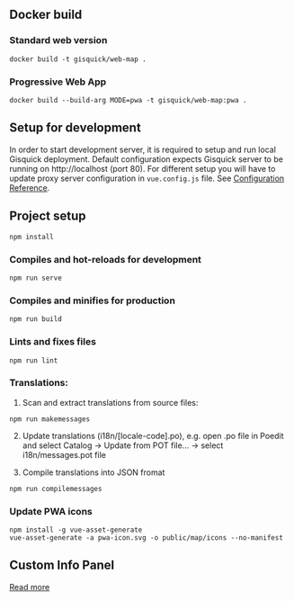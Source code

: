 ## Docker build

### Standard web version
```
docker build -t gisquick/web-map .
```
### Progressive Web App
```
docker build --build-arg MODE=pwa -t gisquick/web-map:pwa .
```

## Setup for development

In order to start development server, it is required to setup and run local Gisquick deployment.
Default configuration expects Gisquick server to be running on http://localhost (port 80).
For different setup you will have to update proxy server configuration in ```vue.config.js``` file.
See [Configuration Reference](https://cli.vuejs.org/config/).

## Project setup
```
npm install
```

### Compiles and hot-reloads for development
```
npm run serve
```

### Compiles and minifies for production
```
npm run build
```

### Lints and fixes files
```
npm run lint
```


### Translations:

1. Scan and extract translations from source files:
```
npm run makemessages
```

2. Update translations (i18n/[locale-code].po), e.g. open .po file in Poedit and select Catalog -> Update from POT file... -> select i18n/messages.pot file

3. Compile translations into JSON fromat
```
npm run compilemessages
```

### Update PWA icons
```
npm install -g vue-asset-generate
vue-asset-generate -a pwa-icon.svg -o public/map/icons --no-manifest
```


## Custom Info Panel

[Read more](https://github.com/gisquick/gisquick/blob/master/clients/gisquick-web/InfoPanel.md)

